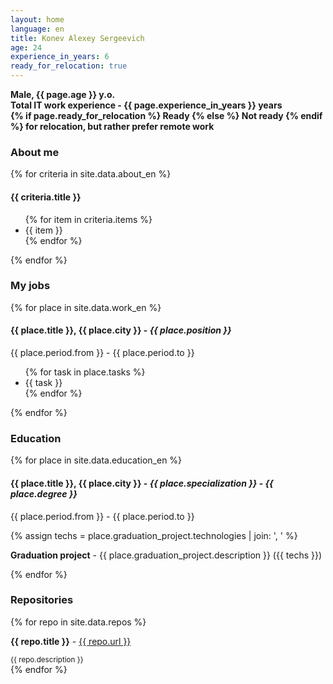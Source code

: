 ```yaml
---
layout: home
language: en
title: Konev Alexey Sergeevich
age: 24
experience_in_years: 6
ready_for_relocation: true
---
```

<div class="basic-info">
    <p>
        <strong>Male, {{ page.age }} y.o.</strong><br>
        <strong>Total IT work experience - {{ page.experience_in_years }} years</strong><br>
        <strong>{% if page.ready_for_relocation %} Ready {% else %} Not ready {% endif %} for relocation, but rather prefer remote work</strong>
    </p>
</div>

### About me
{% for criteria in site.data.about_en %}

<div class="criteria">
    <h4>{{ criteria.title }}</h4>
    <ul>
        {% for item in criteria.items %}
            <li>{{ item }} </li>
        {% endfor %}
    </ul>
</div>

{% endfor %}

### My jobs
{% for place in site.data.work_en %}

<div class="work-place">
    <h4>
        <strong>{{ place.title }}</strong>, {{ place.city }} - 
        <em>{{ place.position }}</em>
    </h4>
    <p>{{ place.period.from }} - {{ place.period.to }}</p>
    <ul>
        {% for task in place.tasks %}
            <li>{{ task }}</li>
        {% endfor %}
    </ul>
</div>

{% endfor %}

### Education
{% for place in site.data.education_en %}
<div class="education">
    <h4>
        <strong>{{ place.title }}</strong>, {{ place.city }} - 
        <em>{{ place.specialization }}</em> - <em>{{ place.degree }}</em>
    </h4>
    <p>{{ place.period.from }} - {{ place.period.to }}</p>
    {% assign techs = place.graduation_project.technologies | join: ', ' %}
    <p><strong>Graduation project</strong> - {{ place.graduation_project.description }} ({{ techs }})
</p>
</div>
{% endfor %}

### Repositories
{% for repo in site.data.repos %}
<div class="repository">
    <p><strong>{{ repo.title }}</strong> - <a href="{{ repo.url }}">{{ repo.url }}</a></p>
    <small>{{ repo.description }}</small>
</div>
{% endfor %}